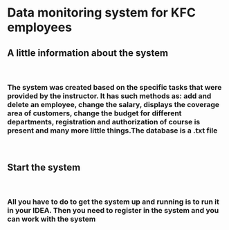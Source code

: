 # Data monitoring system for KFC employees

## A little information about the system

<br>

### The system was created based on the specific tasks that were provided by the instructor. It has such methods as: add and delete an employee, change the salary, displays the coverage area of customers, change the budget for different departments, registration and authorization of course is present and many more little things.The database is a .txt file
<br>

## Start the system

<br>

### All you have to do to get the system up and running is to run it in your IDEA. Then you need to register in the system and you can work with the system

